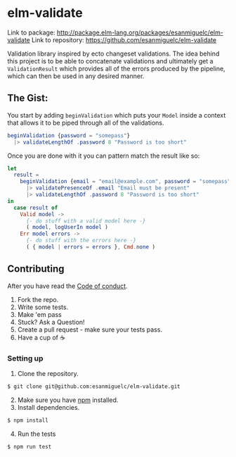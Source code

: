 # elm-validate

Link to package: http://package.elm-lang.org/packages/esanmiguelc/elm-validate
Link to repository: https://github.com/esanmiguelc/elm-validate

Validation library inspired by ecto changeset validations. The idea behind this project is to be able to concatenate validations and ultimately get a `ValidationResult` which provides all of the errors produced by the pipeline, which can then be used in any desired manner.

## The Gist:

You start by adding `beginValidation` which puts your `Model` inside a context that allows it to be piped through all of the validations.

```elm
beginValidation {password = "somepass"}
  |> validateLengthOf .password 8 "Password is too short"
```

Once you are done with it you can pattern match the result like so:

```elm
let
  result =
    beginValidation {email = "email@example.com", password = "somepass"}
      |> validatePresenceOf .email "Email must be present"
      |> validateLengthOf .password 8 "Password is too short"
in
  case result of
    Valid model ->
      {- do stuff with a valid model here -}
      ( model, logUserIn model )
    Err model errors ->
      {- do stuff with the errors here -}
      ( { model | errors = errors }, Cmd.none )
```

## Contributing

After you have read the [Code of conduct](CODE_OF_CONDUCT.md).

1. Fork the repo.
2. Write some tests.
3. Make 'em pass
4. Stuck? Ask a Question!
5. Create a pull request - make sure your tests pass.
6. Have a cup of :coffee:

### Setting up

1. Clone the repository.

```bash
$ git clone git@github.com:esanmiguelc/elm-validate.git
```

2. Make sure you have [npm](https://www.npmjs.com/get-npm) installed.
3. Install dependencies.

```bash
$ npm install
```

4. Run the tests

```bash
$ npm run test
```

